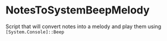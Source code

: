 # NotesToSystemBeepMelody
Script that will convert notes into a melody and play them using `[System.Console]::Beep`
